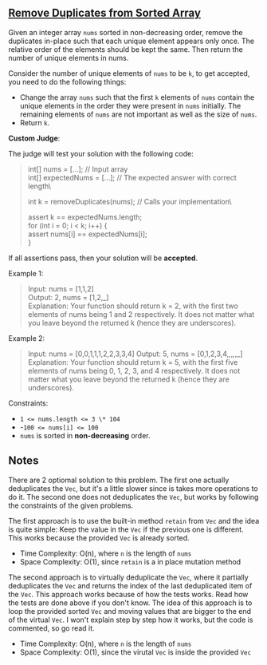 ## [Remove Duplicates from Sorted Array](https://leetcode.com/problems/remove-duplicates-from-sorted-array/description/)

Given an integer array `nums` sorted in non-decreasing order, remove the duplicates in-place such that each unique element appears only once. The relative order of the elements should be kept the same. Then return the number of unique elements in nums.

Consider the number of unique elements of `nums` to be `k`, to get accepted, you need to do the following things:

- Change the array `nums` such that the first `k` elements of `nums` contain the unique elements in the order they were present in `nums` initially. The remaining elements of `nums` are not important as well as the size of `nums`.
- Return `k`.

**Custom Judge**:

The judge will test your solution with the following code:

> int[] nums = [...]; // Input array\
> int[] expectedNums = [...]; // The expected answer with correct length\
>
> int k = removeDuplicates(nums); // Calls your implementation\
>
> assert k == expectedNums.length;\
> for (int i = 0; i < k; i++) {\
>  assert nums[i] == expectedNums[i];\
> }

If all assertions pass, then your solution will be **accepted**.

Example 1:

> Input: nums = [1,1,2]\
> Output: 2, nums = [1,2,_]\
> Explanation: Your function should return k = 2, with the first two elements of nums being 1 and 2 respectively. It does not matter what you leave beyond the returned k (hence they are underscores).

Example 2:

> Input: nums = [0,0,1,1,1,2,2,3,3,4]
> Output: 5, nums = [0,1,2,3,4,_,_,_,_,_]
> Explanation: Your function should return k = 5, with the first five elements of nums being 0, 1, 2, 3, and 4 respectively. It does not matter what you leave beyond the returned k (hence they are underscores).

Constraints:

- `1 <= nums.length <= 3 \* 104`
- -`100 <= nums[i] <= 100`
- `nums` is sorted in **non-decreasing** order.

## Notes

There are 2 optiomal solution to this problem. The first one actually deduplicates the `Vec`, but it's a little slower since is takes more operations to do it. The second one does not deduplicates the `Vec`, but works by following the constraints of the given problems.

The first approach is to use the built-in method `retain` from `Vec` and the idea is quite simple: Keep the value in the `Vec` if the previous one is different. This works because the provided `Vec` is already sorted.

- Time Complexity: O(n), where `n` is the length of `nums`
- Space Complexity: O(1), since `retain` is a in place mutation method

The second approach is to virtually deduplicate the `Vec`, where it partially deduplicates the `Vec` and returns the index of the last deduplicated item of the `Vec`. This approach works because of how the tests works. Read how the tests are done above if you don't know. The idea of this approach is to loop the provided sorted `Vec` and moving values that are bigger to the end of the virtual `Vec`. I won't explain step by step how it works, but the code is commented, so go read it.

- Time Complexity: O(n), where `n` is the length of `nums`
- Space Complexity: O(1), since the virutal `Vec` is inside the provided `Vec`
